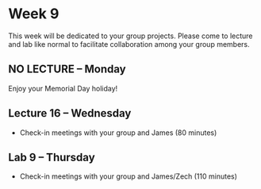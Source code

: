 # Week 9
This week will be dedicated to your group projects. Please come to lecture and lab like normal to facilitate collaboration among your group members.

## NO LECTURE – Monday
Enjoy your Memorial Day holiday!

## Lecture 16 – Wednesday
- Check-in meetings with your group and James (80 minutes)

## Lab 9 – Thursday
- Check-in meetings with your group and James/Zech (110 minutes)
